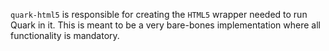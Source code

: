 `quark-html5` is responsible for creating the `HTML5` wrapper needed to run Quark in it. This is meant to be a very bare-bones implementation where all functionality is mandatory. 